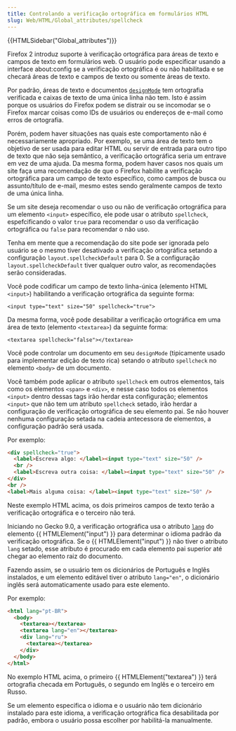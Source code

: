 ```yaml
---
title: Controlando a verificação ortográfica em formulários HTML
slug: Web/HTML/Global_attributes/spellcheck
---
```


{{HTMLSidebar("Global_attributes")}}

Firefox 2 introduz suporte à verificação ortográfica para áreas de texto e campos de texto em formulários web. O usuário pode especificar usando a interface about:config se a verificação ortográfica é ou não habilitada e se checará áreas de texto e campos de texto ou somente áreas de texto.

Por padrão, áreas de texto e documentos [`designMode`](/pt-BR/docs/Web/API/Document/designMode) tem ortografia verificada e caixas de texto de uma única linha não tem. Isto é assim porque os usuários do Firefox podem se distrair ou se incomodar se o Firefox marcar coisas como IDs de usuários ou endereços de e-mail como erros de ortografia.

Porém, podem haver situações nas quais este comportamento não é necessariamente apropriado. Por exemplo, se uma área de texto tem o objetivo de ser usada para editar HTML ou servir de entrada para outro tipo de texto que não seja semântico, a verificação ortográfica seria um entrave em vez de uma ajuda. Da mesma forma, podem haver casos nos quais um site faça uma recomendação de que o Firefox habilite a verificação ortográfica para um campo de texto específico, como campos de busca ou assunto/título de e-mail, mesmo estes sendo geralmente campos de texto de uma única linha.

Se um site deseja recomendar o uso ou não de verificação ortográfica para um elemento `<input>` específico, ele pode usar o atributo `spellcheck`, espefcificando o valor `true` para recomendar o uso da verificação ortográfica ou `false` para recomendar o não uso.

Tenha em mente que a recomendação do site pode ser ignorada pelo usuário se o mesmo tiver desativado a verificação ortográfica setando a configuração `layout.spellcheckDefault` para 0. Se a configuração `layout.spellcheckDefault` tiver qualquer outro valor, as recomendações serão consideradas.

Você pode codificar um campo de texto linha-única (elemento HTML `<input>`) habilitando a verificação ortográfica da seguinte forma:

```
<input type="text" size="50" spellcheck="true">
```

Da mesma forma, você pode desabilitar a verificação ortográfica em uma área de texto (elemento `<textarea>`) da seguinte forma:

```
<textarea spellcheck="false"></textarea>
```

Você pode controlar um documento em seu `designMode` (tipicamente usado para implementar edição de texto rica) setando o atributo `spellcheck` no elemento `<body>` de um documento.

Você também pode aplicar o atributo `spellcheck` em outros elementos, tais como os elementos `<span>` e `<div>`, e nesse caso todos os elementos `<input>` dentro dessas tags irão herdar esta configuração; elementos `<input>` que não tem um atributo `spellcheck` setado, irão herdar a configuração de verificação ortográfica de seu elemento pai. Se não houver nenhuma configuração setada na cadeia antecessora de elementos, a configuração padrão será usada.

Por exemplo:

```html
<div spellcheck="true">
  <label>Escreva algo: </label><input type="text" size="50" />
  <br />
  <label>Escreva outra coisa: </label><input type="text" size="50" />
</div>
<br />
<label>Mais alguma coisa: </label><input type="text" size="50" />
```

Neste exemplo HTML acima, os dois primeiros campos de texto terão a verificação ortográfica e o terceiro não terá.

Iniciando no Gecko 9.0, a verificação ortográfica usa o atributo [`lang`](/pt-BR/docs/Web/HTML/Element/input#lang) do elemento {{ HTMLElement("input") }} para determinar o idioma padrão da verificação ortográfica. Se o {{ HTMLElement("input") }} não tiver o atributo `lang` setado, esse atributo é procurado em cada elemento pai superior até chegar ao elemento raiz do documento.

Fazendo assim, se o usuário tem os dicionários de Português e Inglês instalados, e um elemento editável tiver o atributo `lang="en"`, o dicionário inglês será automaticamente usado para este elemento.

Por exemplo:

```html
<html lang="pt-BR">
  <body>
    <textarea></textarea>
    <textarea lang="en"></textarea>
    <div lang="ru">
      <textarea></textarea>
    </div>
  </body>
</html>
```

No exemplo HTML acima, o primeiro {{ HTMLElement("textarea") }} terá ortografia checada em Português, o segundo em Inglês e o terceiro em Russo.

Se um elemento especifica o idioma e o usuário não tem dicionário instalado para este idioma, a verificação ortográfica fica desabilitada por padrão, embora o usuário possa escolher por habilitá-la manualmente.
